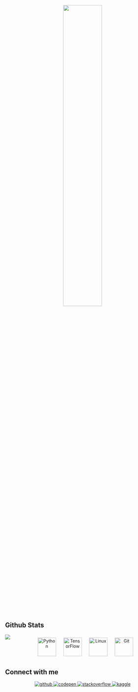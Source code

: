 <div align="center">
<img src="https://rishavanand.github.io/static/images/greetings.gif" align="center" style="width: 50%" />
</div> 
<!-- <a href="https://stackoverflow.com/users/7666811/matias-agelvis"><img src="https://stackoverflow.com/users/flair/7666811.png?theme=clean" width="208" height="58" alt="profile for Matias Agelvis at Stack Overflow, Q&amp;A for professional and enthusiast programmers" title="profile for Matias Agelvis at Stack Overflow, Q&amp;A for professional and enthusiast programmers"></a> -->

<!-- ![Anurag's GitHub stats](https://github-readme-stats.vercel.app/api?username=matiasagelvis&show_icons=true) -->
<!-- [![Top Langs](https://github-readme-stats.vercel.app/api/top-langs/?username=matiasagelvis&layout=compact)](https://github.com/anuraghazra/github-readme-stats) -->


<br/>  


## Github Stats  
<img src="https://github-readme-stats.vercel.app/api?username=matiasagelvis&show_icons=true&count_private=true&hide_border=true&theme=graywhite" align="left" />  

<div align="center">  
<img style="margin: 10px" src="https://profilinator.rishav.dev/skills-assets/python-original.svg" alt="Python" height="60" />  
<img style="margin: 10px" src="https://profilinator.rishav.dev/skills-assets/tensorflow-icon.svg" alt="TensorFlow" height="60" />  
<img style="margin: 10px" src="https://profilinator.rishav.dev/skills-assets/linux-original.svg" alt="Linux" height="60" />  
<img style="margin: 10px" src="https://profilinator.rishav.dev/skills-assets/git-scm-icon.svg" alt="Git" height="60" />  
</div>  

## Connect with me  
<div align="center">
<a href="https://github.com/matiasagelvis" target="_blank">
<img src=https://img.shields.io/badge/github-%2324292e.svg?&style=for-the-badge&logo=github&logoColor=white alt=github style="margin-bottom: 5px;" />
</a>
<a href="https://codepen.com/matiasagelvis" target="_blank">
<img src=https://img.shields.io/badge/codepen-%23131417.svg?&style=for-the-badge&logo=codepen&logoColor=white alt=codepen style="margin-bottom: 5px;" />
</a>
<a href="https://stackoverflow.com/users/7666811" target="_blank">
<img src=https://img.shields.io/badge/stackoverflow-%23F28032.svg?&style=for-the-badge&logo=stackoverflow&logoColor=white alt=stackoverflow style="margin-bottom: 5px;" />
</a>
<a href="https://www.kaggle.com/matiasagelvis" target="_blank">
<img src=https://img.shields.io/badge/kaggle-%2344BAE8.svg?&style=for-the-badge&logo=kaggle&logoColor=white alt=kaggle style="margin-bottom: 5px;" />
</a>
</div> 

<br />

<!-- <div align="center">
<a href="https://ko-fi.com/N4N56KOTY" target="_blank" align="center">
<img src=https://ko-fi.com/img/githubbutton_sm.svg alt=ko-fi style="margin-bottom: 5px;" />
</a>
</div> -->
<!--
**MatiasAgelvis/MatiasAgelvis** is a ✨ _special_ ✨ repository because its `README.md` (this file) appears on your GitHub profile.

Here are some ideas to get you started:

- 🔭 I’m currently working on ...
- 🌱 I’m currently learning ...
- 👯 I’m looking to collaborate on ...
- 🤔 I’m looking for help with ...
- 💬 Ask me about ...
- 📫 How to reach me: ...
- 😄 Pronouns: ...
- ⚡ Fun fact: ...
-->
